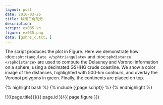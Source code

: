 ```yaml
---
layout: post
date: 2016-03-26
title: 球面三角剖分
description:
script: ex035.sh
figure: ex035.png
data: [gshhs_c.txt, ]
---
```


The script produces the plot in Figure. Here
we demonstrate how :doc:`sphtriangulate </sphtriangulate>` and
:doc:`sphdistance </sphdistance>` are used to compute the Delauney and
Voronoi information on a sphere, using a decimated GSHHG crude coastline.
We show a color image of the distances, highlighted with 500-km contours,
and overlay the Voronoi polygons in green. Finally, the continents are
placed on top.

{% highlight bash %}
{% include {{page.script}} %}
{% endhighlight %}

![{{page.title}}]({{ page.id }}/{{ page.figure }})
